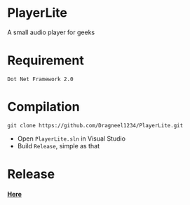 # PlayerLite
A small audio player for geeks

# Requirement
    Dot Net Framework 2.0

# Compilation
    git clone https://github.com/Dragneel1234/PlayerLite.git
* Open  `PlayerLite.sln` in Visual Studio
* Build `Release`, simple as that

# Release
   #### [Here][1] ####

[1]: https://github.com/Dragneel1234/PlayerLite/releases/latest "Latest Releases"
